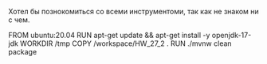Хотел бы познокомиться со всеми инструментоми, так как не знаком ни с чем.

FROM ubuntu:20.04
RUN apt-get update && apt-get install -y openjdk-17-jdk
WORKDIR /tmp
COPY /workspace/HW_27_2 .
RUN ./mvnw clean package

